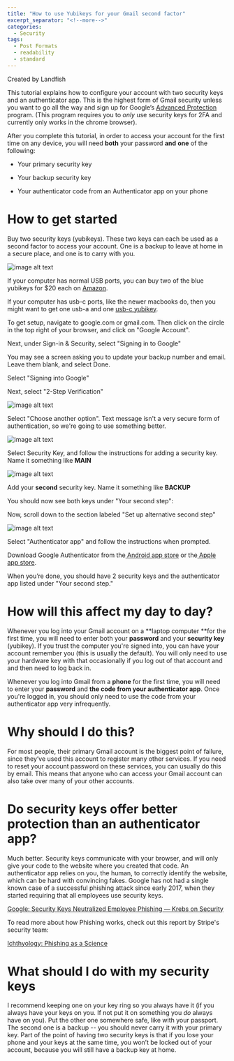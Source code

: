 ```yaml
---
title: "How to use Yubikeys for your Gmail second factor"
excerpt_separator: "<!--more-->"
categories:
  - Security
tags:
  - Post Formats
  - readability
  - standard
---
```

Created by Landfish

This tutorial explains how to configure your account with two security keys and an authenticator app. This is the highest form of Gmail security unless you want to go all the way and sign up for Google’s [Advanced Protection](https://landing.google.com/advancedprotection/) program. (This program requires you to *only* use security keys for 2FA and currently only works in the chrome browser).

 After you complete this tutorial, in order to access your account for the first time on any device, you will need **both** your password **and** **one** of the following:

* Your primary security key

* Your backup security key

* Your authenticator code from an Authenticator app on your phone

# **How to get started**

Buy two security keys (yubikeys). These two keys can each be used as a second factor to access your account. One is a backup to leave at home in a secure place, and one is to carry with you.

![image alt text](/assets/images/image_y.png)

If your computer has normal USB ports, you can buy two of the blue yubikeys for $20 each on [Amazon](https://www.amazon.com/Yubico-Security-Key-USB-Authentication/dp/B07BYSB7FK/ref=sr_1_3?s=pc&ie=UTF8&qid=1534802520&sr=1-3&keywords=yubikey).

If your computer has usb-c ports, like the newer macbooks do, then you might want to get one usb-a and one [usb-c yubikey](https://www.yubico.com/product/yubikey-4-series/#yubikey-4c). 

To get setup, navigate to google.com or gmail.com. Then click on the circle in the top right of your browser, and click on "Google Account".

Next, under Sign-in & Security, select "Signing in to Google"

You may see a screen asking you to update your backup number and email. Leave them blank, and select Done.

Select "Signing into Google"

Next, select "2-Step Verification"

![image alt text](/assets/images/image_1.png)

Select "Choose another option". Text message isn't a very secure form of authentication, so we're going to use something better.

![image alt text](/assets/images/image_2.png)

Select Security Key, and follow the instructions for adding a security key. Name it something like **MAIN**

![image alt text](/assets/images/image_3.png)

Add your **second** security key. Name it something like **BACKUP**

You should now see both keys under "Your second step":

Now, scroll down to the section labeled "Set up alternative second step"

![image alt text](/assets/images/image_4.png)

Select "Authenticator app" and follow the instructions when prompted.

Download Google Authenticator from the[ Android app store](https://play.google.com/store/apps/details?id=com.google.android.apps.authenticator2&hl=en_US) or the[ Apple app store](https://itunes.apple.com/us/app/google-authenticator/id388497605?mt=8). 
 

When you’re done, you should have 2 security keys and the authenticator app listed under "Your second step." 

# **How will this affect my day to day?**

Whenever you log into your Gmail account on a **laptop computer **for the first time, you will need to enter both your **password** and your **security key** (yubikey). If you trust the computer you're signed into, you can have your account remember you (this is usually the default). You will only need to use your hardware key with that occasionally if you log out of that account and and then need to log back in.

Whenever you log into Gmail from a **phone** for the first time, you will need to enter your **password** and **the code from your authenticator app**. Once you're logged in, you should only need to use the code from your authenticator app very infrequently.

# **Why should I do this?**

For most people, their primary Gmail account is the biggest point of failure, since they’ve used this account to register many other services. If you need to reset your account password on these services, you can usually do this by email. This means that anyone who can access your Gmail account can also take over many of your other accounts. 

# **Do security keys offer better protection than an authenticator app?**

Much better. Security keys communicate with your browser, and will only give your code to the website where you created that code. An authenticator app relies on you, the human, to correctly identify the website, which can be hard with convincing fakes. Google has not had a single known case of a successful phishing attack since early 2017, when they started requiring that all employees use security keys.

[Google: Security Keys Neutralized Employee Phishing — Krebs on Security](https://krebsonsecurity.com/2018/07/google-security-keys-neutralized-employee-phishing/)

To read more about how Phishing works, check out this report by Stripe's security team:

[Ichthyology: Phishing as a Science](https://www.blackhat.com/docs/us-17/wednesday/us-17-Burnett-Ichthyology-Phishing-As-A-Science-wp.pdf)

# What should I do with my security keys

I recommend keeping one on your key ring so you always have it (if you always have your keys on you. If not put it on something you *do* always have on you). Put the other one somewhere safe, like with your passport. The second one is a backup -- you should never carry it with your primary key. Part of the point of having two security keys is that if you lose your phone and your keys at the same time, you won’t be locked out of your account, because you will still have a backup key at home.

